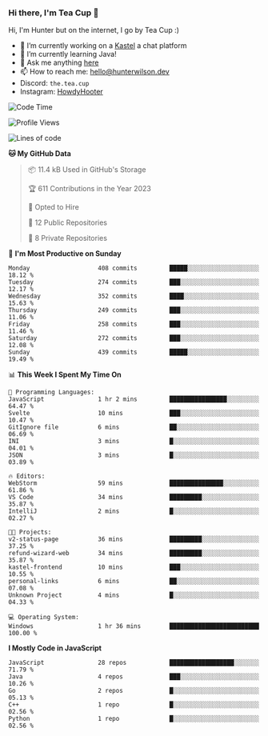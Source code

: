### Hi there, I'm Tea Cup 👋 

Hi, I'm Hunter but on the internet, I go by Tea Cup :)

- 🔭 I’m currently working on a [Kastel](https://github.com/KastelApp) a chat platform
- 🌱 I’m currently learning Java!
- 💬 Ask me anything [here](https://github.com/TheTeaCup/TheTeaCup/issues)
- 📫 How to reach me: [hello@hunterwilson.dev](mailto:hello@hunterwilson.dev)
- Discord: `the.tea.cup`
- Instagram: [HowdyHooter](https://instagram.com/HowdyHooter)

<!--START_SECTION:waka-->
![Code Time](http://img.shields.io/badge/Code%20Time-351%20hrs-blue)

![Profile Views](http://img.shields.io/badge/Profile%20Views-19-blue)

![Lines of code](https://img.shields.io/badge/From%20Hello%20World%20I%27ve%20Written-803.4%20thousand%20lines%20of%20code-blue)

**🐱 My GitHub Data** 

> 📦 11.4 kB Used in GitHub's Storage 
 > 
> 🏆 611 Contributions in the Year 2023
 > 
> 💼 Opted to Hire
 > 
> 📜 12 Public Repositories 
 > 
> 🔑 8 Private Repositories 
 > 
📅 **I'm Most Productive on Sunday** 

```text
Monday                   408 commits         █████░░░░░░░░░░░░░░░░░░░░   18.12 % 
Tuesday                  274 commits         ███░░░░░░░░░░░░░░░░░░░░░░   12.17 % 
Wednesday                352 commits         ████░░░░░░░░░░░░░░░░░░░░░   15.63 % 
Thursday                 249 commits         ███░░░░░░░░░░░░░░░░░░░░░░   11.06 % 
Friday                   258 commits         ███░░░░░░░░░░░░░░░░░░░░░░   11.46 % 
Saturday                 272 commits         ███░░░░░░░░░░░░░░░░░░░░░░   12.08 % 
Sunday                   439 commits         █████░░░░░░░░░░░░░░░░░░░░   19.49 % 
```


📊 **This Week I Spent My Time On** 

```text
💬 Programming Languages: 
JavaScript               1 hr 2 mins         ████████████████░░░░░░░░░   64.47 % 
Svelte                   10 mins             ███░░░░░░░░░░░░░░░░░░░░░░   10.47 % 
GitIgnore file           6 mins              ██░░░░░░░░░░░░░░░░░░░░░░░   06.69 % 
INI                      3 mins              █░░░░░░░░░░░░░░░░░░░░░░░░   04.01 % 
JSON                     3 mins              █░░░░░░░░░░░░░░░░░░░░░░░░   03.89 % 

🔥 Editors: 
WebStorm                 59 mins             ███████████████░░░░░░░░░░   61.86 % 
VS Code                  34 mins             █████████░░░░░░░░░░░░░░░░   35.87 % 
IntelliJ                 2 mins              █░░░░░░░░░░░░░░░░░░░░░░░░   02.27 % 

🐱‍💻 Projects: 
v2-status-page           36 mins             █████████░░░░░░░░░░░░░░░░   37.25 % 
refund-wizard-web        34 mins             █████████░░░░░░░░░░░░░░░░   35.87 % 
kastel-frontend          10 mins             ███░░░░░░░░░░░░░░░░░░░░░░   10.55 % 
personal-links           6 mins              ██░░░░░░░░░░░░░░░░░░░░░░░   07.08 % 
Unknown Project          4 mins              █░░░░░░░░░░░░░░░░░░░░░░░░   04.33 % 

💻 Operating System: 
Windows                  1 hr 36 mins        █████████████████████████   100.00 % 
```

**I Mostly Code in JavaScript** 

```text
JavaScript               28 repos            ██████████████████░░░░░░░   71.79 % 
Java                     4 repos             ███░░░░░░░░░░░░░░░░░░░░░░   10.26 % 
Go                       2 repos             █░░░░░░░░░░░░░░░░░░░░░░░░   05.13 % 
C++                      1 repo              █░░░░░░░░░░░░░░░░░░░░░░░░   02.56 % 
Python                   1 repo              █░░░░░░░░░░░░░░░░░░░░░░░░   02.56 % 
```




<!--END_SECTION:waka-->
